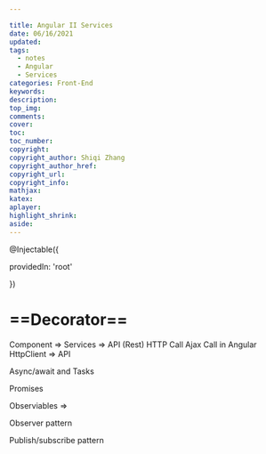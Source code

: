 ```yaml
---

title: Angular II Services
date: 06/16/2021
updated: 
tags: 
  - notes
  - Angular
  - Services
categories: Front-End
keywords: 
description: 
top_img: 
comments: 
cover: 
toc: 
toc_number: 
copyright:
copyright_author: Shiqi Zhang
copyright_author_href:
copyright_url:
copyright_info:
mathjax:
katex:
aplayer:
highlight_shrink:
aside:
---
```


@Injectable({

  providedIn: 'root'

})

# ==Decorator==



Component => Services => API (Rest) HTTP Call Ajax Call in Angular HttpClient => API



Async/await and Tasks



Promises



Observiables =>



Observer pattern



Publish/subscribe pattern
